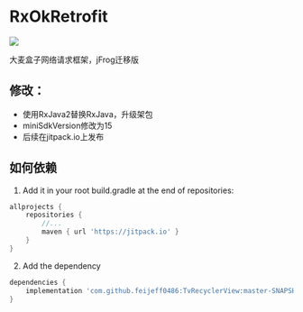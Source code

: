 # RxOkRetrofit
[![](https://jitpack.io/v/feijeff0486/TvRecyclerView.svg)](https://jitpack.io/#feijeff0486/TvRecyclerView)

大麦盒子网络请求框架，jFrog迁移版

## 修改：
- 使用RxJava2替换RxJava，升级架包
- miniSdkVersion修改为15
- 后续在jitpack.io上发布

## 如何依赖
1. Add it in your root build.gradle at the end of repositories:
```groovy
allprojects {
    repositories {
        //...
        maven { url 'https://jitpack.io' }
    }
}
```

2. Add the dependency
```groovy
dependencies {
    implementation 'com.github.feijeff0486:TvRecyclerView:master-SNAPSHOT'
}
```
